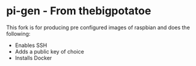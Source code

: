 # pi-gen - From thebigpotatoe

This fork is for producing pre configured images of raspbian and does the following:

- Enables SSH
- Adds a public key of choice
- Installs Docker
